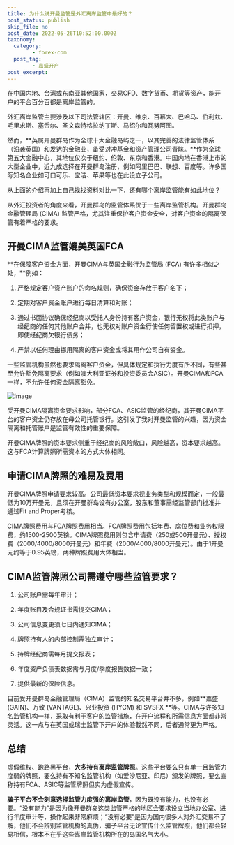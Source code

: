 ```yaml
---
title: 为什么说开曼监管是外汇离岸监管中最好的？
post_status: publish
skip_file: no
post_date: 2022-05-26T10:52:00.000Z
taxonomy:
  category:
        - forex-com
  post_tag:
        - 嘉盛开户
post_excerpt: 
---
```

在中国内地、台湾或东南亚其他国家，交易CFD、数字货币、期货等资产，能开户的平台百分百都是离岸监管的。

外汇离岸监管主要涉及以下司法管辖区：开曼、维京、百慕大、巴哈马、伯利兹、毛里求斯、塞舌尔、圣文森特格拉纳丁斯、马绍尔和瓦努阿图。

然而，**英属开曼群岛作为全球十大金融岛屿之一，以其完善的法律监管体系（沿袭英国）和发达的金融业，备受对冲基金和资产管理公司青睐。**作为全球第五大金融中心，其地位仅次于纽约、伦敦、东京和香港。中国内地在香港上市的大型企业中，近九成选择在开曼群岛注册，例如阿里巴巴、联想、百度等。许多国际知名企业如可口可乐、宝洁、苹果等也在此设立子公司。

从上面的介绍再加上自己找找资料对比一下，还有哪个离岸监管能有如此地位？

从外汇投资者的角度来看，开曼群岛的监管体系优于一些离岸监管机构。开曼群岛金融管理局 (CIMA) 监管严格，尤其注重保护客户资金安全，对客户资金的隔离保管有着严格的要求。

## 开曼CIMA监管媲美英国FCA

**在保障客户资金方面，开曼CIMA与英国金融行为监管局 (FCA) 有许多相似之处，**例如：

1. 严格规定客户资产账户的命名规则，确保资金存放于客户名下；

1. 定期对客户资金账户进行每日清算和对账；

1. 通过书面协议确保经纪商以受托人身份持有客户资金，银行无权将此类账户与经纪商的任何其他账户合并，也无权对账户资金行使任何留置权或进行扣押，即使经纪商欠银行债务；

1. 严禁以任何理由挪用隔离的客户资金或将其用作公司自有资金。

一些监管机构虽然也要求隔离客户资金，但具体规定和执行力度有所不同，有些甚至允许豁免隔离要求（例如澳大利亚证券和投资委员会ASIC）。开曼CIMA和FCA一样，不允许任何资金隔离豁免。

![Image](https://prod-files-secure.s3.us-west-2.amazonaws.com/39ed1227-6d7d-4570-be36-9ccd4a2c4241/bd849744-3fcb-4a37-8312-357962c8f065/image.png?X-Amz-Algorithm=AWS4-HMAC-SHA256&X-Amz-Content-Sha256=UNSIGNED-PAYLOAD&X-Amz-Credential=ASIAZI2LB466YAWIQX6C%2F20250801%2Fus-west-2%2Fs3%2Faws4_request&X-Amz-Date=20250801T041358Z&X-Amz-Expires=3600&X-Amz-Security-Token=IQoJb3JpZ2luX2VjELv%2F%2F%2F%2F%2F%2F%2F%2F%2F%2FwEaCXVzLXdlc3QtMiJHMEUCIE4J1S4E4HOfOkAL2O6qsQUBU11IJuK24dXg2wGbKfUFAiEA%2BAdqaUJcWW8EG5fFKsc0kD%2BkO%2BvBwysBU9oR2SteAlAqiAQI5P%2F%2F%2F%2F%2F%2F%2F%2F%2F%2FARAAGgw2Mzc0MjMxODM4MDUiDCTdXbSikvOuvwZnzircA1ESIixTH%2BYttJvD6HNdudIEM0Syck6fXxvNDz292My3qcIB6Dwr12ncraiJueNt6Ta%2FTduBYHUDf8mD7z8VSUzAaaYdLKXH6zpzTsdAOjXZhCCjCOfL7L71%2B8kfwBX8pZFcZECTs1KG5zl7PSx8zx2a1A9BeHp7TbaxaP1%2FFFIVMh85CCZFaNwjgi%2BPfue6WPAOz%2FtJKe6zutC3EygOX%2BCK2ZizpDo8U9UJuxBon3w%2BU36iDxe7e0Fkmb9gQiciGWjB7o%2Bj%2BFe1LtlCPlVb3nJkzK1eYspnkE8lYeTXlRjUjyioLM9KybpjPDZho%2Bj%2B52ftCE5NrEtTvku030kfCi%2BI65G0D3aJ5LAF4GSqq8YbuQMxGoYY0SQ09H6nhc5v8jQFzYy0oTuwEb6vzlvF1QAC86COyxRdO8StXwYQ3qd60j%2BM%2Bm%2F8TAhPdj586DYjeVSj9UOzECqaUxsAvbMbKSG0QVN45tsykhC2sCglgE1r8ddIDMhG91DFU%2B1ctJ7WsdsQVBI2IJhMAV2u6%2BLnPNXY7mzYtPyixkU5guspWUfY3nB7afm8a0n4P9KES4t0nPjFO6tnM4j3UuwCfbVwaggcmCZQYfYP79Ny0xSM7oFfuC%2F8X7fgIfHd7ABSMPjXsMQGOqUBHdBfPwEJjqSY1Y7p%2FdepzhDTPsGp4aCKTBQ1a7hR647nckZwJupVL5m%2BGiFy90D1Q1wZZx7AXFzBBYJKt52TlFWs9jOCopjO6Q7IuAQFJCUdVjfDBizYTBt5aT2EYVYFTft0dsaXzVGjv6lPb77n6PsWuG9VUI7bV3bQBV%2FKyhrr3UDLp3F78kS%2BR01XQF5TViliULBUH5cQ9qIQ%2BOyCm0MMgqZD&X-Amz-Signature=9aa06a23f56cf57583f2790709b181ab1236021cfce6b4ea3c91454976cb706c&X-Amz-SignedHeaders=host&x-amz-checksum-mode=ENABLED&x-id=GetObject)

受开曼CIMA隔离资金要求影响，部分FCA、ASIC监管的经纪商，其开曼CIMA平台的客户资金仍存放在母公司托管银行。这引发了我对开曼监管的兴趣，因为资金隔离和托管账户是监管有效性的重要保障。

开曼CIMA牌照的资本要求侧重于经纪商的风险敞口，风险越高，资本要求越高。这与FCA计算牌照所需资本的方式大体相同。

## **申请CIMA牌照的难易及费用**

开曼CIMA牌照申请要求较高。公司最低资本要求视业务类型和规模而定，一般最低为10万开曼元，且须在开曼群岛设有办公室，股东和董事需经监管部门批准并通过Fit and Proper考核。

CIMA牌照费用与FCA牌照费用相当。FCA牌照费用包括年费、席位费和业务权限费，约1500-2500英镑。CIMA牌照费用则包含申请费（250或500开曼元）、授权费（2000/4000/8000开曼元）和年费（2000/4000/8000开曼元）。由于1开曼元约等于0.95英镑，两种牌照费用大体相当。

## CIMA监管牌照公司需遵守哪些监管要求？

1. 公司账户需每年审计；

1. 年度账目及合规证书需提交CIMA；

1. 公司信息变更须七日内通知CIMA；

1. 牌照持有人的内部控制需独立审计；

1. 持牌经纪商需每月提交报表；

1. 年度资产负债表数据需与月度/季度报告数据一致；

1. 提供最新的保险信息。

目前受开曼群岛金融管理局（CIMA）监管的知名交易平台并不多，例如**嘉盛 (GAIN)、万致 (VANTAGE)、兴业投资 (HYCM) 和 SVSFX **等。CIMA与许多知名监管机构一样，采取有利于客户的监管措施，在开户流程和所需信息方面都非常灵活。这一点与在英国或瑞士监管下开户的体验截然不同，后者通常更为严格。

## 总结

虚假维权、跑路黑平台，**大多持有离岸监管牌照**。这些平台要么只有单一且监管力度弱的牌照，要么持有不知名监管机构（如爱沙尼亚、印尼）颁发的牌照，要么宣称持有FCA、ASIC等监管牌照但实为虚假宣传。

**骗子平台不会刻意选择监管力度强的离岸监管**，因为既没有能力，也没有必要。“没有能力”是因为像开曼群岛这类监管严格的地区会要求设立当地办公室、进行年度审计等，操作起来非常麻烦；“没有必要”是因为国内很多人对外汇交易不了解，他们不会辨别监管机构的真伪，骗子平台无论宣传什么监管牌照，他们都会轻易相信，根本不在乎这些离岸监管机构所在的岛国名气大小。